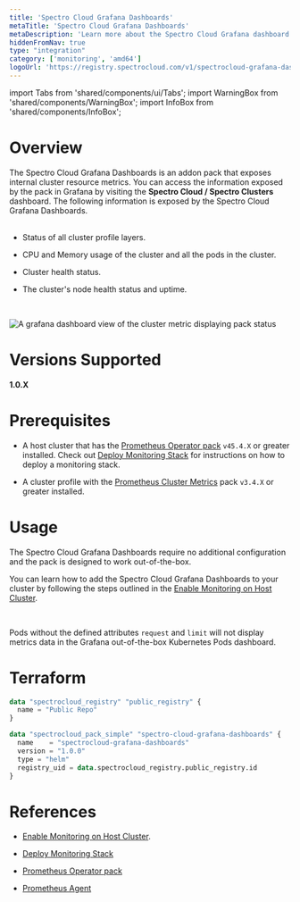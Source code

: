 ```yaml
---
title: 'Spectro Cloud Grafana Dashboards'
metaTitle: 'Spectro Cloud Grafana Dashboards'
metaDescription: 'Learn more about the Spectro Cloud Grafana dashboard and how to use it.'
hiddenFromNav: true
type: "integration"
category: ['monitoring', 'amd64']
logoUrl: 'https://registry.spectrocloud.com/v1/spectrocloud-grafana-dashboards/blobs/sha256:a48c9929480a8c463e409e7563279f97d80e674c5cc91cb81c47454aea2c203d?type=image/png'
---
```


import Tabs from 'shared/components/ui/Tabs';
import WarningBox from 'shared/components/WarningBox';
import InfoBox from 'shared/components/InfoBox';

# Overview

The Spectro Cloud Grafana Dashboards is an addon pack that exposes internal cluster resource metrics. You can access the information exposed by the pack in Grafana by visiting the **Spectro Cloud / Spectro Clusters** dashboard. The following information is exposed by the Spectro Cloud Grafana Dashboards. <br /> <br />

- Status of all cluster profile layers.


- CPU and Memory usage of the cluster and all the pods in the cluster.


- Cluster health status.


- The cluster's node health status and uptime.

<br />


![A grafana dashboard view of the cluster metric displaying pack status](/clusters_cluster-management_grafana_spectro_metrics.png)


# Versions Supported

**1.0.X**

# Prerequisites

* A host cluster that has the [Prometheus Operator pack](/integrations/prometheus-operator) `v45.4.X` or greater installed. Check out [Deploy Monitoring Stack](/clusters/cluster-management/monitoring/deploy-monitor-stack) for instructions on how to deploy a monitoring stack.


* A cluster profile with the [Prometheus Cluster Metrics](/integrations/prometheus-cluster-metrics) pack `v3.4.X` or greater installed.


# Usage

The Spectro Cloud Grafana Dashboards require no additional configuration and the pack is designed to work out-of-the-box. 

You can learn how to add the Spectro Cloud Grafana Dashboards to your cluster by following the steps outlined in the [Enable Monitoring on Host Cluster](/clusters/cluster-management/monitoring/deploy-agent/).

<br />

<WarningBox>

Pods without the defined attributes `request` and `limit` will not display metrics data in the Grafana out-of-the-box Kubernetes Pods dashboard.

</WarningBox>



# Terraform


```terraform
data "spectrocloud_registry" "public_registry" {
  name = "Public Repo"
}

data "spectrocloud_pack_simple" "spectro-cloud-grafana-dashboards" {
  name    = "spectrocloud-grafana-dashboards"
  version = "1.0.0"
  type = "helm"
  registry_uid = data.spectrocloud_registry.public_registry.id
}
```



# References

- [Enable Monitoring on Host Cluster](/clusters/cluster-management/monitoring/deploy-agent/).


- [Deploy Monitoring Stack](/clusters/cluster-management/monitoring/deploy-monitor-stack)


- [Prometheus Operator pack](/integrations/prometheus-operator)


- [Prometheus Agent](/integrations/prometheus-agent)